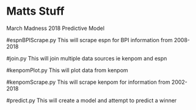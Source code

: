 # Matts Stuff
March Madness 2018 Predictive Model

#espnBPIScrape.py
This will scrape espn for BPI information from 2008-2018

#join.py
This will join multiple data sources ie kenpom and espn

#kenpomPlot.py
This will plot data from kenpom

#kenpomScrape.py
This will scrape kenpom for information from 2002-2018

#predict.py
This will create a model and attempt to predict a winner